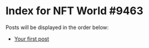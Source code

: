 # Index for NFT World #9463
Posts will be displayed in the order below:

- [Your first post](./001-first.md)

